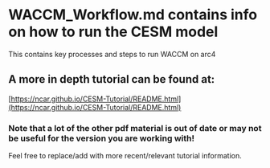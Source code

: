# WACCM_Workflow.md contains info on how to run the CESM model

This contains key processes and steps to run WACCM on arc4


## A more in depth tutorial can be found at:

[https://ncar.github.io/CESM-Tutorial/README.html](https://ncar.github.io/CESM-Tutorial/README.html)


### Note that a lot of the other pdf material is out of date or may not be useful for the version you are working with!
Feel free to replace/add with more recent/relevant tutorial information.
